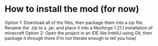 
How to install the mod (for now)
=======
Option 1:
Download all of the files, then package them into a zip file.
Rename the .zip to a .jar, and place it into a Neoforge 1.21.1 installation of minecraft
Option 2:
Open the project in an IDE like IntelliJ using Git, then package it through there (I'm not literate enough to tell you how)
